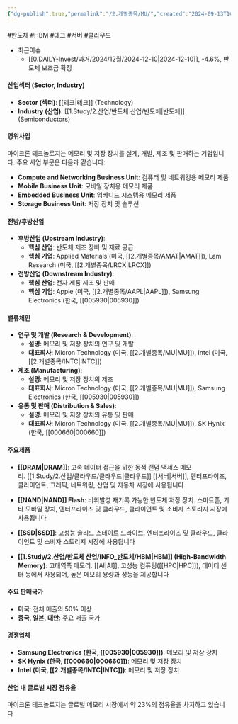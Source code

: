 ```yaml
---
{"dg-publish":true,"permalink":"/2.개별종목/MU/","created":"2024-09-13T10:24:29.109+09:00","updated":"2025-06-03T20:06:00.273+09:00"}
---
```


#반도체 #HBM #테크 #서버 #클라우드 


- 최근이슈 
	- [[0.DAILY-Invest/과거/2024/12월/2024-12-10\|2024-12-10]], -4.6%, 반도체 보조금 확정




#### 산업섹터 (Sector, Industry)

- **Sector (섹터)**: [[테크\|테크]] (Technology)
- **Industry (산업)**: [[1.Study/2.산업/반도체 산업/반도체\|반도체]] (Semiconductors)

#### 영위사업

마이크론 테크놀로지는 메모리 및 저장 장치를 설계, 개발, 제조 및 판매하는 기업입니다. 주요 사업 부문은 다음과 같습니다:

- **Compute and Networking Business Unit**: 컴퓨터 및 네트워킹용 메모리 제품
- **Mobile Business Unit**: 모바일 장치용 메모리 제품
- **Embedded Business Unit**: 임베디드 시스템용 메모리 제품
- **Storage Business Unit**: 저장 장치 및 솔루션

#### 전방/후방산업

- **후방산업 (Upstream Industry)**:
    - **핵심 산업**: 반도체 제조 장비 및 재료 공급
    - **핵심 기업**: Applied Materials (미국, [[2.개별종목/AMAT\|AMAT]]), Lam Research (미국, [[2.개별종목/LRCX\|LRCX]])
- **전방산업 (Downstream Industry)**:
    - **핵심 산업**: 전자 제품 제조 및 판매
    - **핵심 기업**: Apple (미국, [[2.개별종목/AAPL\|AAPL]]), Samsung Electronics (한국, [[005930\|005930]])

#### 밸류체인

- **연구 및 개발 (Research & Development)**:
    - **설명**: 메모리 및 저장 장치의 연구 및 개발
    - **대표회사**: Micron Technology (미국, [[2.개별종목/MU\|MU]]), Intel (미국, [[2.개별종목/INTC\|INTC]])
- **제조 (Manufacturing)**:
    - **설명**: 메모리 및 저장 장치의 제조
    - **대표회사**: Micron Technology (미국, [[2.개별종목/MU\|MU]]), Samsung Electronics (한국, [[005930\|005930]])
- **유통 및 판매 (Distribution & Sales)**:
    - **설명**: 메모리 및 저장 장치의 유통 및 판매
    - **대표회사**: Micron Technology (미국, [[2.개별종목/MU\|MU]]), SK Hynix (한국, [[000660\|000660]])

#### 주요제품

- **[[DRAM\|DRAM]]**: 고속 데이터 접근을 위한 동적 랜덤 액세스 메모리. [[1.Study/2.산업/클라우드/클라우드\|클라우드]] [[서버\|서버]], 엔터프라이즈, 클라이언트, 그래픽, 네트워킹, 산업 및 자동차 시장에 사용됩니다

- **[[NAND\|NAND]] Flash**: 비휘발성 재기록 가능한 반도체 저장 장치. 스마트폰, 기타 모바일 장치, 엔터프라이즈 및 클라우드, 클라이언트 및 소비자 스토리지 시장에 사용됩니다

- **[[SSD\|SSD]]**: 고성능 솔리드 스테이트 드라이브. 엔터프라이즈 및 클라우드, 클라이언트 및 소비자 스토리지 시장에 사용됩니다

- **[[1.Study/2.산업/반도체 산업/INFO_반도체/HBM\|HBM]] (High-Bandwidth Memory)**: 고대역폭 메모리. [[AI\|AI]], 고성능 컴퓨팅([[HPC\|HPC]]), 데이터 센터 등에서 사용되며, 높은 메모리 용량과 성능을 제공합니다

#### 주요 판매국가

- **미국**: 전체 매출의 50% 이상
- **중국, 일본, 대만**: 주요 매출 국가

#### 경쟁업체

- **Samsung Electronics (한국, [[005930\|005930]])**: 메모리 및 저장 장치
- **SK Hynix (한국, [[000660\|000660]])**: 메모리 및 저장 장치
- **Intel (미국, [[2.개별종목/INTC\|INTC]])**: 메모리 및 저장 장치

#### 산업 내 글로벌 시장 점유율

마이크론 테크놀로지는 글로벌 메모리 시장에서 약 23%의 점유율을 차지하고 있습니다